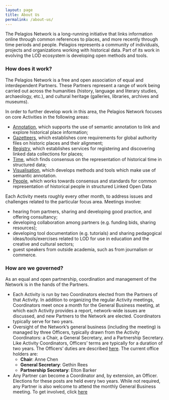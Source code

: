```yaml
---
layout: page
title: About Us
permalink: /about-us/
---
```


The Pelagios Network is a long-running initiative that links information online through common references to places, and more recently through time periods and people. Pelagios represents a community of individuals, projects and organizations working with historical data. Part of its work in evolving the LOD ecosystem is developing open methods and tools.

### How does it work?
The Pelagios Network is a free and open association of equal and interdependent Partners. These Partners represent a range of work being carried out across the humanities (history, language and literary studies, archaeology, etc.), and cultural heritage (galleries, libraries, archives and museums).

In order to further develop work in this area, the Pelagios Network focuses on core Activities in the following areas:
- <a href="https://pelagios.github.io/activities/annotation/">Annotation</a>, which supports the use of semantic annotation to link and explore historical place information;
- <a href="https://pelagios.github.io/activities/gazetteers/">Gazetteers</a>, which establishes core requirements for global authority files on historic places and their alignment;
- <a href="https://pelagios.github.io/activities/registry/">Registry</a>, which establishes services for registering and discovering linked data collections for places;
- <a href="https://pelagios.org/activities/time/">Time</a>, which finds consensus on the representation of historical time in structured data;
- <a href="https://pelagios.github.io/activities/visualisation/">Visualisation</a>, which develops methods and tools which make use of semantic annotation.
- <a href="https://pelagios.github.io/activities/people/">People</a>, which works towards consensus and standards for common representation of historical people in structured Linked Open Data

Each Activity meets roughly every other month, to address issues and challenges related to the particular focus area. Meetings involve:
- hearing from partners, sharing and developing good practice, and offering consultancy;
- developing collaboration among partners (e.g. funding bids, sharing resources);
- developing tool documentation (e.g. tutorials) and sharing pedagogical ideas/tools/exercises related to LOD for use in education and the creative and cultural sectors;
- guest speakers from outside academia, such as from journalism or commerce.

### How are we governed?
As an equal and open partnership, coordination and management of the Network is in the hands of the Partners.
- Each Activity is run by two Coordinators elected from the Partners of that Activity. In addition to organizing the regular Activity meetings, Coordinators meet once a month for the General Business meeting, at which each Activity provides a report, network-wide issues are discussed, and new Partners to the Network are elected. Coordinators typically serve for two years.
- Oversight of the Network’s general business (including the meeting) is managed by three Officers, typically drawn from the Activity Coordinators: a Chair, a General Secretary, and a Partnership Secretary. Like Activity Coordinators, Officers’ terms are typically for a duration of two years. The Officers’ duties are described <a href="https://docs.google.com/document/d/1wFHkgeYpI3hXuOksDYhmepC9fOL6g8dM8d0kvyUAAWg/edit">here</a>. 
The current office holders are:  
    - **Chair**: Anne Chen  
    - **General Secretary**: Gethin Rees  
    - **Partnership Secretary**: Elton Barker
- Any Partner can become a Coordinator and, by extension, an Officer. Elections for these posts are held every two years. While not required, any Partner is also welcome to attend the monthly General Business meeting.
To get involved, click <a href="https://pelagios.org/contact-us/">here</a>
